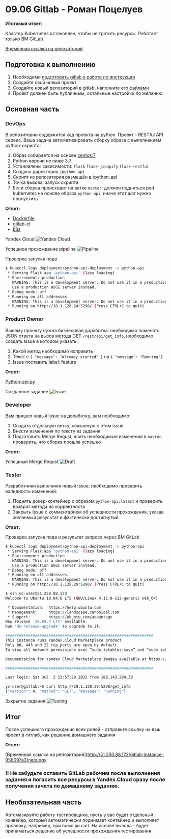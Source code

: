 # 09.06 Gitlab - Роман Поцелуев

__Итоговый ответ:__

Кластер Kubernetes остановлен, чтобы не тратить ресурсы. Работает только ВМ GitLab.

[Временная ссылка на репозиторий](http://51.250.88.173/gitlab-instance-956097a3/netology)

## Подготовка к выполнению

1. Необходимо [подготовить gitlab к работе по инструкции](https://cloud.yandex.ru/docs/tutorials/infrastructure-management/gitlab-containers)
2. Создайте свой новый проект
3. Создайте новый репозиторий в gitlab, наполните его [файлами](./repository)
4. Проект должен быть публичным, остальные настройки по желанию

## Основная часть

### DevOps

В репозитории содержится код проекта на python. Проект - RESTful API сервис. Ваша задача автоматизировать сборку образа с выполнением python-скрипта:
1. Образ собирается на основе [centos:7](https://hub.docker.com/_/centos?tab=tags&page=1&ordering=last_updated)
2. Python версии не ниже 3.7
3. Установлены зависимости: `flask` `flask-jsonpify` `flask-restful`
4. Создана директория `/python_api`
5. Скрипт из репозитория размещён в /python_api
6. Точка вызова: запуск скрипта
7. Если сборка происходит на ветке `master`: должен подняться pod kubernetes на основе образа `python-api`, иначе этот шаг нужно пропустить

__Ответ:__

- [Dockerfile](./src/gitlab-netology/Dockerfile)
- [gitlab-ci](./src/gitlab-netology/.gitlab-ci.yml)
- [k8s](./src/gitlab-netology/k8s.yaml)

Yandex Cloud
![Yandex Cloud](./img/09-06-yc.png)

Успешное прохождение pipeline
![Pipeline](./img/09-06-pipeline.png)

Проверка запуска пода
```BASH
$ kubectl logs deployment/python-api-deployment -n python-api
 * Serving Flask app 'python-api' (lazy loading)
 * Environment: production
   WARNING: This is a development server. Do not use it in a production deployment.
   Use a production WSGI server instead.
 * Debug mode: off
 * Running on all addresses.
   WARNING: This is a development server. Do not use it in a production deployment.
 * Running on http://10.1.128.24:5290/ (Press CTRL+C to quit)
```

### Product Owner

Вашему проекту нужна бизнесовая доработка: необходимо поменять JSON ответа на вызов метода GET `/rest/api/get_info`, необходимо создать Issue в котором указать:
1. Какой метод необходимо исправить
2. Текст с `{ "message": "Already started" }` на `{ "message": "Running"}`
3. Issue поставить label: feature

__Ответ:__

[Python-api.py](./src/gitlab-netology/python-api.py)

Созданное задание
![Issue](./img/09-06-create_issue.png)

### Developer

Вам пришел новый Issue на доработку, вам необходимо:
1. Создать отдельную ветку, связанную с этим issue
2. Внести изменения по тексту из задания
3. Подготовить Merge Requst, влить необходимые изменения в `master`, проверить, что сборка прошла успешно

__Ответ:__

Успешный Merge Requst
![Draft](./img/09-06-draft.png)

### Tester

Разработчики выполнили новый Issue, необходимо проверить валидность изменений:
1. Поднять докер-контейнер с образом `python-api:latest` и проверить возврат метода на корректность
2. Закрыть Issue с комментарием об успешности прохождения, указав желаемый результат и фактически достигнутый

__Ответ:__

Проверка запуска пода и результат запроса через ВМ GitLab

```BASH
$ kubectl logs deployment/python-api-deployment -n python-api
 * Serving Flask app 'python-api' (lazy loading)
 * Environment: production
   WARNING: This is a development server. Do not use it in a production deployment.
   Use a production WSGI server instead.
 * Debug mode: off
 * Running on all addresses.
   WARNING: This is a development server. Do not use it in a production deployment.
 * Running on http://10.1.128.29:5290/ (Press CTRL+C to quit)

$ ssh yc-user@51.250.88.173
Welcome to Ubuntu 18.04.6 LTS (GNU/Linux 4.15.0-112-generic x86_64)

 * Documentation:  https://help.ubuntu.com
 * Management:     https://landscape.canonical.com
 * Support:        https://ubuntu.com/advantage
New release '20.04.4 LTS' available.
Run 'do-release-upgrade' to upgrade to it.

#################################################################
This instance runs Yandex.Cloud Marketplace product
Only 80, 443 and 22 tcp ports are open by default
To view all network permissions exec “sudo iptables-save” and “sudo ip6tables-save”

Documentation for Yandex Cloud Marketplace images available at https://cloud.yandex.ru/docs

#################################################################

Last login: Sat Jul  2 13:57:29 2022 from 188.143.204.38

yc-user@gitlab:~$ curl http://10.1.128.29:5290/get_info
{"version": 4, "method": "GET", "message": "Running"}
```

Закрытие задания
![Testing](./img/09-06-testing.png)

## Итог

После успешного прохождения всех ролей - отправьте ссылку на ваш проект в гитлаб, как решение домашнего задания

__Ответ:__

[Временная ссылка на репозиторий](http://51.250.88.173/gitlab-instance-956097a3/netology

### :bangbang: Не забудьте оставить GitLab рабочим после выполнения задания и погасить все ресурсы в Yandex.Cloud сразу после получения зачета по домашнему заданию.

## Необязательная часть

Автомазируйте работу тестировщика, пусть у вас будет отдельный конвейер, который автоматически поднимает контейнер и выполняет проверку, например, при помощи curl. На основе вывода - будет приниматься решение об успешности прохождения тестирования
